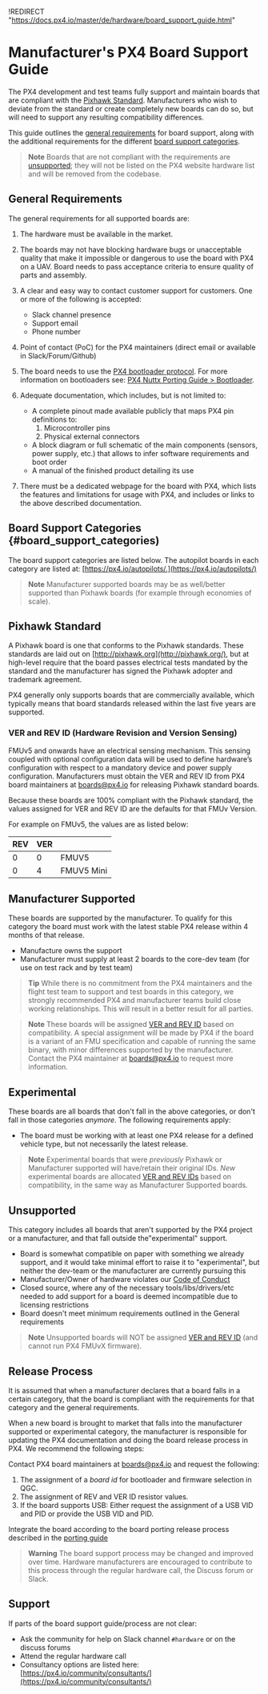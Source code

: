 !REDIRECT "https://docs.px4.io/master/de/hardware/board_support_guide.html"

# Manufacturer's PX4 Board Support Guide

The PX4 development and test teams fully support and maintain boards that are compliant with the [Pixhawk Standard](https://pixhawk.org/standards/). Manufacturers who wish to deviate from the standard or create completely new boards can do so, but will need to support any resulting compatibility differences.

 This guide outlines the [general requirements](#general_requirements) for board support, along with the additional requirements for the different [board support categories](#board_support_categories).

> **Note** Boards that are not compliant with the requirements are [unsupported](#unsupported); they will not be listed on the PX4 website hardware list and will be removed from the codebase.

<a id="general_requirements"></a>

## General Requirements

The general requirements for all supported boards are:

1. The hardware must be available in the market.
1. The boards may not have blocking hardware bugs or unacceptable quality that make it impossible or dangerous to use the board with PX4 on a UAV. Board needs to pass acceptance criteria to ensure quality of parts and assembly.
1. A clear and easy way to contact customer support for customers. One or more of the following is accepted:
   - Slack channel presence
   - Support email
   - Phone number

1. Point of contact (PoC) for the PX4 maintainers (direct email or available in Slack/Forum/Github)
1. The board needs to use the [PX4 bootloader protocol](https://github.com/PX4/PX4-Autopilot/tree/master/platforms/nuttx/src/bootloader). For more information on bootloaders see: [PX4 Nuttx Porting Guide > Bootloader](https://dev.px4.io/master/en/hardware/porting_guide_nuttx.html#bootloader).
1. Adequate documentation, which includes, but is not limited to:

    - A complete pinout made available publicly that maps PX4 pin definitions to:
      1. Microcontroller pins
      2. Physical external connectors
    - A block diagram or full schematic of the main components (sensors, power supply, etc.) that allows to infer software requirements and boot order
    - A manual of the finished product detailing its use
1. There must be a dedicated webpage for the board with PX4, which lists the features and limitations for usage with PX4, and includes or links to the above described documentation.

## Board Support Categories {#board_support_categories)

The board support categories are listed below. The autopilot boards in each category are listed at: [https://px4.io/autopilots/.](https://px4.io/autopilots/)

> **Note** Manufacturer supported boards may be as well/better supported than Pixhawk boards (for example through economies of scale).

## Pixhawk Standard

A Pixhawk board is one that conforms to the Pixhawk standards. These standards are laid out on [http://pixhawk.org](http://pixhawk.org/), but at high-level require that the board passes electrical tests mandated by the standard and the manufacturer has signed the Pixhawk adopter and trademark agreement.

PX4 generally only supports boards that are commercially available, which typically means that board standards released within the last five years are supported.

<a id="ver_rev_id"></a>

### VER and REV ID (Hardware Revision and Version Sensing)

FMUv5 and onwards have an electrical sensing mechanism. This sensing coupled with optional configuration data will be used to define hardware’s configuration with respect to a mandatory device and power supply configuration. Manufacturers must obtain the VER and REV ID from PX4 board maintainers at [boards@px4.io](mailto:boards@px4.io) for releasing Pixhawk standard boards.

Because these boards are 100% compliant with the Pixhawk standard, the values assigned for VER and REV ID are the defaults for that FMUv Version.

For example on FMUv5, the values are as listed below:

| REV | VER | &nbsp;     |
| --- | --- | ---------- |
| 0   | 0   | FMUV5      |
| 0   | 4   | FMUV5 Mini |


## Manufacturer Supported

These boards are supported by the manufacturer. To qualify for this category the board must work with the latest stable PX4 release within 4 months of that release.

- Manufacture owns the support
- Manufacturer must supply at least 2 boards to the core-dev team (for use on test rack and by test team)

> **Tip** While there is no commitment from the PX4 maintainers and the flight test team to support and test boards in this category, we strongly recommended PX4 and manufacturer teams build close working relationships. This will result in a better result for all parties.

<span></span>
> **Note** These boards will be assigned [VER and REV ID](#ver_rev_id) based on compatibility. A special assignment will be made by PX4 if the board is a variant of an FMU specification and capable of running the same binary, with minor differences supported by the manufacturer. Contact the PX4 maintainer at [boards@px4.io](mailto:boards@px4.io) to request more information.

## Experimental

These boards are all boards that don't fall in the above categories, or don't fall in those categories _anymore_. The following requirements apply:

- The board must be working with at least one PX4 release for a defined vehicle type, but not necessarily the latest release.

<span></span>
> **Note** Experimental boards that were _previously_ Pixhawk or Manufacturer supported will have/retain their original IDs. *New* experimental boards are allocated [VER and REV IDs](#ver_rev_id) based on compatibility, in the same way as Manufacturer Supported boards.

<a id="unsupported"></a>

## Unsupported

This category includes all boards that aren't supported by the PX4 project or a manufacturer, and that fall outside the"experimental" support.

- Board is somewhat compatible on paper with something we already support, and it would take minimal effort to raise it to "experimental", but neither the dev-team or the manufacturer are currently pursuing this
- Manufacturer/Owner of hardware violates our [Code of Conduct](https://discuss.px4.io/t/code-of-conduct/13655)
- Closed source, where any of the necessary tools/libs/drivers/etc needed to add support for a board is deemed incompatible due to licensing restrictions
- Board doesn't meet minimum requirements outlined in the General requirements

<span></span>
> **Note** Unsupported boards will NOT be assigned [VER and REV ID](#ver_rev_id) (and cannot run PX4 FMUvX firmware).

## Release Process

It is assumed that when a manufacturer declares that a board falls in a certain category, that the board is compliant with the requirements for that category and the general requirements.

When a new board is brought to market that falls into the manufacturer supported or experimental category, the manufacturer is responsible for updating the PX4 documentation and doing the board release process in PX4. We recommend the following steps:

Contact PX4 board maintainers at [boards@px4.io](mailto:boards@px4.io) and request the following:

1. The assignment of a *board id* for bootloader and firmware selection in QGC.
2. The assignment of REV and VER ID resistor values.
3. If the board supports USB: Either request the assignment of a USB VID and PID or provide the USB VID and PID.

Integrate the board according to the board porting release process described in the [porting guide](../hardware/porting_guide.md)

> **Warning** The board support process may be changed and improved over time. Hardware manufacturers are encouraged to contribute to this process through the regular hardware call, the Discuss forum or Slack.

## Support

If parts of the board support guide/process are not clear:

- Ask the community for help on Slack channel `#hardware` or on the discuss forums
- Attend the regular hardware call
- Consultancy options are listed here: [https://px4.io/community/consultants/](https://px4.io/community/consultants/)

